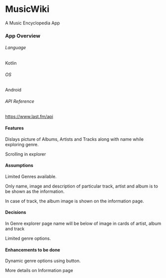 # MusicWiki
A Music Encyclopedia App

### App Overview

###### Language
Kotlin

###### OS
Android

###### API Reference
https://www.last.fm/api


#### Features
Dislays picture of Albums, Artists and Tracks along with name while exploring genre.

Scrolling in explorer


#### Assumptions

Limited Genres available.

Only name, image and description of particular track, artist and album is to be shown as the information.

In case of track, the album image is shown on the information page.


#### Decisions

In Genre explorer page name will be below of image in cards of artist, album and track

Limited genre options.


#### Enhancements to be done

Dynamic genre options using button.

More details on Information page


